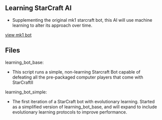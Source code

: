 ## Learning StarCraft AI
  - Supplementing the original mk1 starcraft bot, this AI will use machine learning to alter its approach over time. 

  [view mk1 bot](https://github.com/CD-Mackay/sc_bot_mk1)

## Files
learning_bot_base:  
  - This script runs a simple, non-learning Starcraft Bot capable of defeating all the pre-packaged computer players that come with StarCraftII

learning_bot_simple:
  - The first iteration of a StarCraft bot with evolutionary learning. Started as a simplified version of learning_bot_base, and will expand to include evolutionary learning protocols to improve performance.
  
